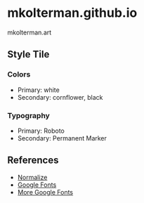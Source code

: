# mkolterman.github.io
mkolterman.art

## Style Tile
### Colors
* Primary: white
* Secondary: cornflower, black
### Typography
* Primary: Roboto
* Secondary: Permanent Marker

## References
* [Normalize](https://necolas.github.io/normalize.css/)
* [Google Fonts](https://fonts.googleapis.com/css?family=Permanent+Marker&display=swap) 
* [More Google Fonts](https://fonts.googleapis.com/css?family=Roboto&display=swap)